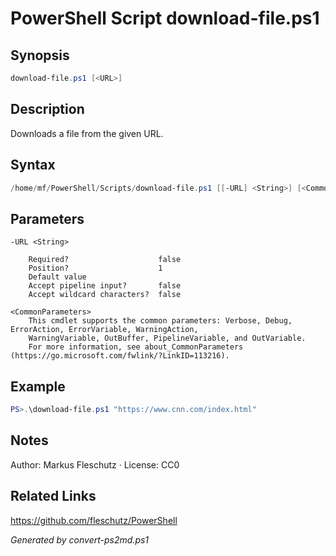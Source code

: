 # PowerShell Script download-file.ps1

## Synopsis
```powershell
download-file.ps1 [<URL>]
```

## Description
Downloads a file from the given URL.

## Syntax
```powershell
/home/mf/PowerShell/Scripts/download-file.ps1 [[-URL] <String>] [<CommonParameters>]
```

## Parameters

```
-URL <String>
    
    Required?                    false
    Position?                    1
    Default value                
    Accept pipeline input?       false
    Accept wildcard characters?  false
```

```
<CommonParameters>
    This cmdlet supports the common parameters: Verbose, Debug, ErrorAction, ErrorVariable, WarningAction, 
    WarningVariable, OutBuffer, PipelineVariable, and OutVariable.
    For more information, see about_CommonParameters (https://go.microsoft.com/fwlink/?LinkID=113216).
```

## Example
```powershell
PS>.\download-file.ps1 "https://www.cnn.com/index.html"
```


## Notes
Author: Markus Fleschutz · License: CC0

## Related Links
https://github.com/fleschutz/PowerShell

*Generated by convert-ps2md.ps1*
